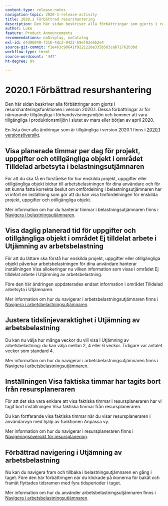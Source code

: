 ```yaml
---
content-type: release-notes
navigation-topic: 2020-1-release-activity
title: 2020.1 Förbättrad resurshantering
description: Den här sidan beskriver alla förbättringar som gjorts i resurshanteringsfunktionen i version 2020.1. Dessa förbättringar är för närvarande tillgängliga i förhandsvisningsmiljön och kommer att vara tillgängliga i produktionsmiljön i slutet av mars eller början av april 2020.
author: Luke
feature: Product Announcements
recommendations: noDisplay, noCatalog
exl-id: d4d96040-f316-4dc2-9422-b9ef82e6b2e4
source-git-commit: f1e463c90641f9221228e335b583cab72762b3bd
workflow-type: tm+mt
source-wordcount: '447'
ht-degree: 0%

---
```


# 2020.1 Förbättrad resurshantering

Den här sidan beskriver alla förbättringar som gjorts i resurshanteringsfunktionen i version 2020.1. Dessa förbättringar är för närvarande tillgängliga i förhandsvisningsmiljön och kommer att vara tillgängliga i produktionsmiljön i slutet av mars eller början av april 2020.

En lista över alla ändringar som är tillgängliga i version 2020.1 finns i [2020.1 versionsöversikt](../../../product-announcements/product-releases/2020.1-release-activity/2020-1-release-overview.md).

## Visa planerade timmar per dag för projekt, uppgifter och otillgängliga objekt i området Tilldelad arbetsyta i belastningsutjämnaren

För att du ska få en förståelse för hur enskilda projekt, uppgifter eller otillgängliga objekt bidrar till arbetsbelastningen för dina användare och för att kunna fatta korrekta beslut om omfördelning i belastningsutjämnaren har vi infört en inställning som gör att du kan visa timfördelningen för enskilda projekt, uppgifter och otillgängliga objekt.

Mer information om hur du hanterar timmar i belastningsutjämnaren finns i [Navigera i belastningsutjämnaren](../../../resource-mgmt/workload-balancer/navigate-the-workload-balancer.md).

## Visa daglig planerad tid för uppgifter och otillgängliga objekt i området Ej tilldelat arbete i Utjämning av arbetsbelastning

För att du lättare ska förstå hur enskilda projekt, uppgifter eller otillgängliga objekt påverkar arbetsbelastningen för dina användare hanterar inställningen Visa allokeringar nu vilken information som visas i området Ej tilldelat arbete i Utjämning av arbetsbelastning.

Före den här ändringen uppdaterades endast information i området Tilldelad arbetsyta i Utjämnaren.

Mer information om hur du navigerar i arbetsbelastningsutjämnaren finns i [Navigera i arbetsbelastningsutjämnaren](../../../resource-mgmt/workload-balancer/navigate-the-workload-balancer.md).

## Justera tidslinjevaraktighet i Utjämning av arbetsbelastning

Du kan nu välja hur många veckor du vill visa i Utjämning av arbetsbelastning: du kan välja mellan 2, 4 eller 6 veckor. Tidigare var antalet veckor som standard 4.

Mer information om hur du navigerar i arbetsbelastningsutjämnaren finns i [Navigera i arbetsbelastningsutjämnaren](../../../resource-mgmt/workload-balancer/navigate-the-workload-balancer.md).

## Inställningen Visa faktiska timmar har tagits bort från resursplaneraren

För att det ska vara enklare att visa faktiska timmar i resursplaneraren har vi tagit bort inställningen Visa faktiska timmar från resursplaneraren.

Du kan fortfarande visa faktiska timmar när du visar resursplaneraren i användarvyn med hjälp av funktionen Anpassa vy.

Mer information om hur du navigerar i resursplaneraren finns i [Navigeringsöversikt för resursplanering](../../../resource-mgmt/resource-planning/resource-planner-navigation.md).

## Förbättrad navigering i Utjämning av arbetsbelastning

Nu kan du navigera fram och tillbaka i belastningsutjämnaren en gång i taget. Före den här förbättringen när du klickade på ikonerna för bakåt och framåt flyttades tidsramen med fyra tidsperioder i taget.

Mer information om hur du använder arbetsbelastningsutjämnaren finns i [Navigera i arbetsbelastningsutjämnaren](../../../resource-mgmt/workload-balancer/navigate-the-workload-balancer.md).
